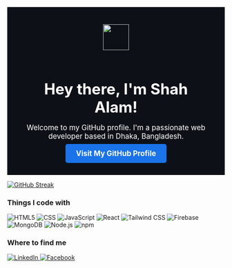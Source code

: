 <div style="background-color: #0D1117; color: #ffffff; padding: 40px; text-align: center;">
  <img src="https://emojis.slackmojis.com/emojis/images/1531849430/4246/blob-sunglasses.gif?1531849430" width="60" style="margin-bottom: 20px;" />
  <h1 style="font-size: 2.5em; margin-bottom: 10px;">Hey there, I'm Shah Alam!</h1>
  <p style="font-size: 1.2em; margin-bottom: 20px;">Welcome to my GitHub profile. I'm a passionate web developer based in Dhaka, Bangladesh.</p>
  <a href="https://github.com/your-github-username" style="text-decoration: none; background-color: #1a73e8; color: #ffffff; padding: 12px 24px; border-radius: 5px; font-weight: bold; font-size: 1.2em;">Visit My GitHub Profile</a>
</div>


[![GitHub Streak](https://streak-stats.demolab.com?user=shahalamahmed)](https://git.io/streak-stats)
<h3>Things I code with</h3>
<p>
  <img alt="HTML5" src="https://img.shields.io/badge/-HTML5-E34F26?style=flat-square&logo=html5&logoColor=white" />
  <img alt="CSS" src="https://img.shields.io/badge/-CSS3-1572B6?style=flat-square&logo=css3&logoColor=white" />
  <img alt="JavaScript" src="https://img.shields.io/badge/-JavaScript-F7DF1E?style=flat-square&logo=javascript&logoColor=white" />
  <img alt="React" src="https://img.shields.io/badge/-React-45b8d8?style=flat-square&logo=react&logoColor=white" />
  <img alt="Tailwind CSS" src="https://img.shields.io/badge/-Tailwind_CSS-38B2AC?style=flat-square&logo=tailwind-css&logoColor=white" />
  <img alt="Firebase" src="https://img.shields.io/badge/-Firebase-FFCA28?style=flat-square&logo=firebase&logoColor=white" />
  <img alt="MongoDB" src="https://img.shields.io/badge/-MongoDB-13aa52?style=flat-square&logo=mongodb&logoColor=white" />
  <img alt="Node.js" src="https://img.shields.io/badge/-Nodejs-43853d?style=flat-square&logo=Node.js&logoColor=white" />
  <img alt="npm" src="https://img.shields.io/badge/-NPM-CB3837?style=flat-square&logo=npm&logoColor=white" />
</p>



<h3>Where to find me</h3>
<p>
  <a href="https://www.linkedin.com/in/shah-alam-ahmed-3a52b72a7" target="_blank">
    <img alt="LinkedIn" src="https://img.shields.io/badge/linkedin-%230077B5.svg?&style=for-the-badge&logo=linkedin&logoColor=white" />
  </a>
  <a href="https://www.facebook.com/shahalom.ahmed.14661?mibextid=ZbWKwL" target="_blank">
    <img alt="Facebook" src="https://img.shields.io/badge/facebook-%231DA1F2.svg?&style=for-the-badge&logo=facebook&logoColor=white" />
  </a>
</p>



